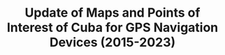 ---
title: "Update of Maps and Points of Interest of Cuba for GPS Navigation Devices (2015-2023)"
url: /cartagena/update-of-maps-and-points-of-interest-of-cuba-for-gps-navigation-devices-2015-2023/
shop: reparación de automóviles
---